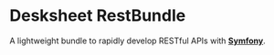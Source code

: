 # Desksheet RestBundle

A lightweight bundle to rapidly develop RESTful APIs with [**Symfony**](https://symfony.com).
